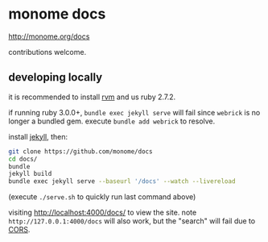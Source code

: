 # monome docs

http://monome.org/docs

contributions welcome.

## developing locally

it is recommended to install [rvm](https://rvm.io/rvm/install) and us ruby 2.7.2.

if running ruby 3.0.0+, `bundle exec jekyll serve` will fail since `webrick` is no longer a bundled gem. execute `bundle add webrick` to resolve.

install [jekyll](https://jekyllrb.com/), then:

```bash
git clone https://github.com/monome/docs
cd docs/
bundle
jekyll build
bundle exec jekyll serve --baseurl '/docs' --watch --livereload
```

(execute `./serve.sh` to quickly run last command above)

visiting [http://localhost:4000/docs/](http://localhost:4000/docs/) to view the site. note `http://127.0.0.1:4000/docs` will also work, but the "search" will fail due to [CORS](https://developer.mozilla.org/en-US/docs/Web/HTTP/CORS).

